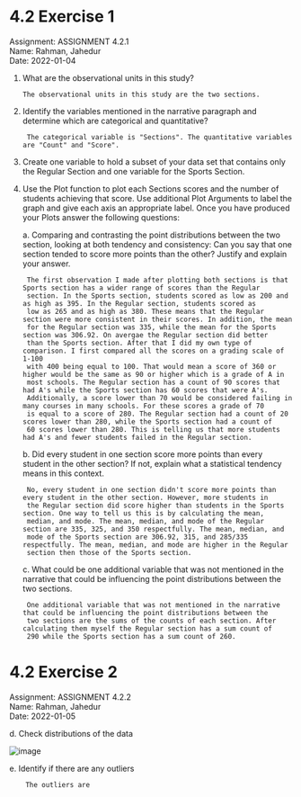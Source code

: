 # 4.2 Exercise 1

Assignment: ASSIGNMENT 4.2.1  
Name: Rahman, Jahedur  
Date: 2022-01-04  

1.  What are the observational units in this study?

        The observational units in this study are the two sections.

2. Identify the variables mentioned in the narrative paragraph and determine which are categorical and quantitative?  

        The categorical variable is "Sections". The quantitative variables are "Count" and "Score".

3. Create one variable to hold a subset of your data set that contains only the Regular Section and one variable for the Sports Section.  

4. Use the Plot function to plot each Sections scores and the number of students achieving that score. Use additional Plot Arguments to label the graph and give each axis an appropriate label. Once you have produced your Plots answer the following questions:  

    a. Comparing and contrasting the point distributions between the two section, looking at both tendency and consistency: Can you say that one section tended to score more points than the other? Justify and explain your answer.  
        
        The first observation I made after plotting both sections is that Sports section has a wider range of scores than the Regular 
        section. In the Sports section, students scored as low as 200 and as high as 395. In the Regular section, students scored as 
        low as 265 and as high as 380. These means that the Regular section were more consistent in their scores. In addition, the mean 
        for the Regular section was 335, while the mean for the Sports section was 306.92. On avergae the Regular section did better 
        than the Sports section. After that I did my own type of comparison. I first compared all the scores on a grading scale of 1-100 
        with 400 being equal to 100. That would mean a score of 360 or higher would be the same as 90 or higher which is a grade of A in 
        most schools. The Regular section has a count of 90 scores that had A's while the Sports section has 60 scores that were A's. 
        Additionally, a score lower than 70 would be considered failing in many courses in many schools. For these scores a grade of 70 
        is equal to a score of 280. The Regular section had a count of 20 scores lower than 280, while the Sports section had a count of 
        60 scores lower than 280. This is telling us that more students had A's and fewer students failed in the Regular section.
        
    b. Did every student in one section score more points than every student in the other section? If not, explain what a statistical tendency means in this context.  
    
        No, every student in one section didn't score more points than every student in the other section. However, more students in 
        the Regular section did score higher than students in the Sports section. One way to tell us this is by calculating the mean, 
        median, and mode. The mean, median, and mode of the Regular section are 335, 325, and 350 respectfully. The mean, median, and 
        mode of the Sports section are 306.92, 315, and 285/335 respectfully. The mean, median, and mode are higher in the Regular 
        section then those of the Sports section.
    
    c. What could be one additional variable that was not mentioned in the narrative that could be influencing the point distributions between the two sections.  
    
        One additional variable that was not mentioned in the narrative that could be influencing the point distributions between the 
        two sections are the sums of the counts of each section. After calculating them myself the Regular section has a sum count of 
        290 while the Sports section has a sum count of 260. 


# 4.2 Exercise 2

Assignment: ASSIGNMENT 4.2.2  
Name: Rahman, Jahedur  
Date: 2022-01-05  

d. Check distributions of the data

![image](https://user-images.githubusercontent.com/89809634/148706138-1b025ed3-938b-444b-81b4-c59bb913df38.png)

e. Identify if there are any outliers

        The outliers are
